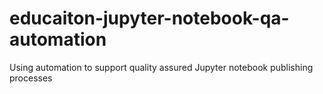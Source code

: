 # educaiton-jupyter-notebook-qa-automation
Using automation to support quality assured Jupyter notebook publishing processes
